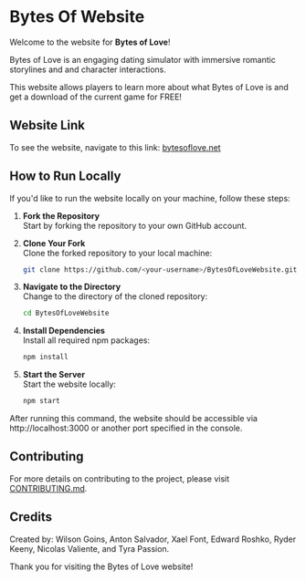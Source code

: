 # Bytes Of Website

Welcome to the website for **Bytes of Love**!

Bytes of Love is an engaging dating simulator with immersive romantic storylines and and character interactions.

This website allows players to learn more about what Bytes of Love is and get a download of the current game for FREE!

## Website Link

To see the website, navigate to this link: [bytesoflove.net](https://bytesoflove.net)

## How to Run Locally

If you'd like to run the website locally on your machine, follow these steps:

1. **Fork the Repository**  
   Start by forking the repository to your own GitHub account.

2. **Clone Your Fork**  
   Clone the forked repository to your local machine:
   ```bash
   git clone https://github.com/<your-username>/BytesOfLoveWebsite.git
   ``` 
3. **Navigate to the Directory**  
   Change to the directory of the cloned repository:
   ```bash
   cd BytesOfLoveWebsite
   ``` 

4. **Install Dependencies**  
   Install all required npm packages:
   ```bash
   npm install
   ``` 

5. **Start the Server**  
   Start the website locally:
   ```bash
   npm start
   ``` 

After running this command, the website should be accessible via http://localhost:3000 or another port specified in the console.

## Contributing 

For more details on contributing to the project, please visit [CONTRIBUTING.md](CONTRIBUTING.md).

## Credits 

Created by: Wilson Goins, Anton Salvador, Xael Font, Edward Roshko, Ryder Keeny, Nicolas Valiente, and Tyra Passion.

Thank you for visiting the Bytes of Love website!
